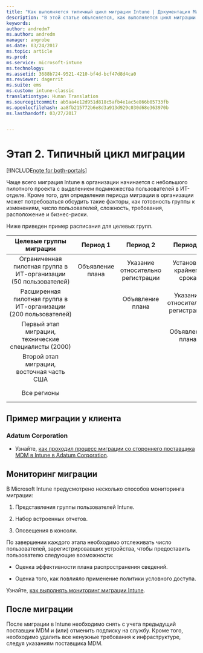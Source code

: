 ```yaml
---
title: "Как выполняется типичный цикл миграции Intune | Документация Майкрософт"
description: "В этой статье объясняется, как выполняется цикл миграции Intune. В ней также предоставлены примеры выполнения циклов миграции у клиентов."
keywords: 
author: andredm7
ms.author: andredm
manager: angrobe
ms.date: 03/24/2017
ms.topic: article
ms.prod: 
ms.service: microsoft-intune
ms.technology: 
ms.assetid: 3688b724-9521-4210-bf4d-bcf47d8d4ca0
ms.reviewer: dagerrit
ms.suite: ems
ms.custom: intune-classic
translationtype: Human Translation
ms.sourcegitcommit: ab5aa4e12d951d818c5afb4e1ac5e866b05733fb
ms.openlocfilehash: aa8fb215772b6e8d3a913d929c030d68e363970b
ms.lasthandoff: 03/27/2017


---
```


# <a name="phase-2-typical-migration-cycle"></a>Этап 2. Типичный цикл миграции

[!INCLUDE[note for both-portals](../includes/note-for-both-portals.md)]

Чаще всего миграция Intune в организации начинается с небольшого пилотного проекта с выделением подмножества пользователей в ИТ-отделе. Кроме того, для определения периода миграции в организации может потребоваться обсудить такие факторы, как готовность группы к изменениям, число пользователей, сложность, требования, расположение и бизнес-риски.

Ниже приведен пример расписания для целевых групп.

  | **Целевые группы миграции** | **Период 1** | **Период 2** | **Период 3** | **Период 4** | **...**
|:---:|:---:|:---:|:---:|:---:|:---:|
| Ограниченная пилотная группа в ИТ-организации (50 пользователей) | Объявление плана | Указание относительно регистрации | Установка крайнего срока | Применение условного доступа |  |                                                        
| Расширенная пилотная группа в ИТ-организации (200 пользователей) |  | Объявление плана | Указание относительно регистрации | Установка крайнего срока | Применение условного доступа | 
| Первый этап миграции, технические специалисты (2000) |  |  | Объявление плана | Указание относительно регистрации | Установка крайнего срока | 
| Второй этап миграции, восточная часть США |  |  |  | Объявление плана | Указание относительно регистрации | 
| Все регионы |  |  |  |  | Объявление плана | 

## <a name="customer-migration-case-study"></a>Пример миграции у клиента

### <a name="adatum-corporation"></a>Adatum Corporation

- Узнайте, [как проходил процесс миграции со стороннего поставщика MDM в Intune в Adatum Corporation](https://gallery.technet.microsoft.com/Intune-migration-guide-893a95e3?redir=0).

## <a name="monitoring-migration"></a>Мониторинг миграции

В Microsoft Intune предусмотрено несколько способов мониторинга миграции:

1.  Представления группы пользователей Intune.

2.  Набор встроенных отчетов.

3.  Оповещения в консоли.

По завершении каждого этапа необходимо отслеживать число пользователей, зарегистрировавших устройства, чтобы предоставить пользователю следующие возможности:

-   Оценка эффективности плана распространения сведений.

-   Оценка того, как повлияло применение политики условного доступа.

Узнайте, [как выполнять мониторинг миграции Intune](https://docs.microsoft.com/intune/deploy-use/understand-microsoft-intune-operations-by-using-reports).

## <a name="post-migration"></a>После миграции

После миграции в Intune необходимо снять с учета предыдущий поставщик MDM и (или) отменить подписку на службу. Кроме того, необходимо удалить все ненужные требования к инфраструктуре, следуя указаниям поставщика MDM.

